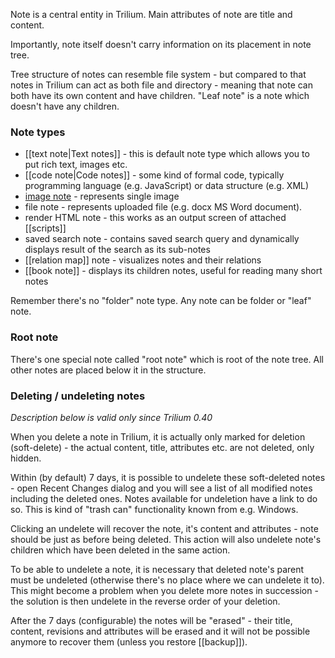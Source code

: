 Note is a central entity in Trilium. Main attributes of note are title and content.

Importantly, note itself doesn't carry information on its placement in note tree.

Tree structure of notes can resemble file system - but compared to that notes in Trilium can act as both file and directory - meaning that note can both have its own content and have children. "Leaf note" is a note which doesn't have any children. 

### Note types

* [[text note|Text notes]] - this is default note type which allows you to put rich text, images etc.
* [[code note|Code notes]] - some kind of formal code, typically programming language (e.g. JavaScript) or data structure (e.g. XML)
* [image note](https://github.com/zadam/trilium/wiki/Images) - represents single image
* file note - represents uploaded file (e.g. docx MS Word document).
* render HTML note - this works as an output screen of attached [[scripts]]
* saved search note - contains saved search query and dynamically displays result of the search as its sub-notes
* [[relation map]] note - visualizes notes and their relations
* [[book note]] - displays its children notes, useful for reading many short notes

Remember there's no "folder" note type. Any note can be folder or "leaf" note.

### Root note
There's one special note called "root note" which is root of the note tree. All other notes are placed below it in the structure.

### Deleting / undeleting notes

_Description below is valid only since Trilium 0.40_

When you delete a note in Trilium, it is actually only marked for deletion (soft-delete) - the actual content, title, attributes etc. are not deleted, only hidden.

Within (by default) 7 days, it is possible to undelete these soft-deleted notes - open Recent Changes dialog and you will see a list of all modified notes including the deleted ones. Notes available for undeletion have a link to do so. This is kind of "trash can" functionality known from e.g. Windows.

Clicking an undelete will recover the note, it's content and attributes - note should be just as before being deleted. This action will also undelete note's children which have been deleted in the same action.

To be able to undelete a note, it is necessary that deleted note's parent must be undeleted (otherwise there's no place where we can undelete it to). This might become a problem when you delete more notes in succession - the solution is then undelete in the reverse order of your deletion.

After the 7 days (configurable) the notes will be "erased" - their title, content, revisions and attributes will be erased and it will not be possible anymore to recover them (unless you restore [[backup]]).